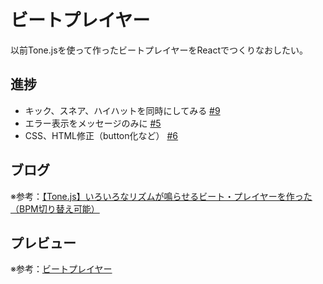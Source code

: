 # ビートプレイヤー

以前Tone.jsを使って作ったビートプレイヤーをReactでつくりなおしたい。

## 進捗

- キック、スネア、ハイハットを同時にしてみる [#9](https://github.com/ryo-i/beat-player/issues/9)
- エラー表示をメッセージのみに [#5](https://github.com/ryo-i/beat-player/issues/5)
- CSS、HTML修正（button化など） [#6](https://github.com/ryo-i/beat-player/issues/6)

## ブログ

※参考：[【Tone.js】いろいろなリズムが鳴らせるビート・プレイヤーを作った（BPM切り替え可能）](https://www.i-ryo.com/entry/2020/06/20/055657)

## プレビュー

※参考：[ビートプレイヤー](https://beat-player.vercel.app/)